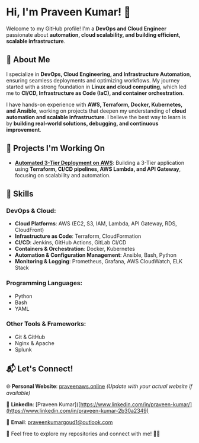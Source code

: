 # Hi, I'm Praveen Kumar! 👋

Welcome to my GitHub profile! I'm a **DevOps and Cloud Engineer** passionate about **automation, cloud scalability, and building efficient, scalable infrastructure**.

## 🌟 About Me  

I specialize in **DevOps, Cloud Engineering, and Infrastructure Automation**, ensuring seamless deployments and optimizing workflows. My journey started with a strong foundation in **Linux and cloud computing**, which led me to **CI/CD, Infrastructure as Code (IaC), and container orchestration**.

I have hands-on experience with **AWS, Terraform, Docker, Kubernetes, and Ansible**, working on projects that deepen my understanding of **cloud automation and scalable infrastructure**. I believe the best way to learn is by **building real-world solutions, debugging, and continuous improvement**.

## 🚀 Projects I'm Working On  

- **[Automated 3-Tier Deployment on AWS](https://github.com/PraveenKumar8919/Terraform-AWS-EKS)**: Building a 3-Tier application using **Terraform, CI/CD pipelines, AWS Lambda, and API Gateway**, focusing on scalability and automation.   

## 🔧 Skills  

### **DevOps & Cloud:**  
- **Cloud Platforms**: AWS (EC2, S3, IAM, Lambda, API Gateway, RDS, CloudFront)  
- **Infrastructure as Code**: Terraform, CloudFormation  
- **CI/CD**: Jenkins, GitHub Actions, GitLab CI/CD  
- **Containers & Orchestration**: Docker, Kubernetes  
- **Automation & Configuration Management**: Ansible, Bash, Python  
- **Monitoring & Logging**: Prometheus, Grafana, AWS CloudWatch, ELK Stack  

### **Programming Languages:**  
- Python  
- Bash  
- YAML  

### **Other Tools & Frameworks:**  
- Git & GitHub  
- Nginx & Apache  
- Splunk

## 📬 Let's Connect!  

🌐 **Personal Website**: [praveenaws.online](https://www.praveenaws.online) *(Update with your actual website if available)*  

💼 **LinkedIn**: [Praveen Kumar]([https://www.linkedin.com/in/praveen-kumar/](https://www.linkedin.com/in/praveen-kumar-2b30a2349) 

📧 **Email**: [praveenkumargoud1@outlook.com](mailto:praveenkumargoud1@outlook.com)  

📌 Feel free to explore my repositories and connect with me! 🚀😊  

